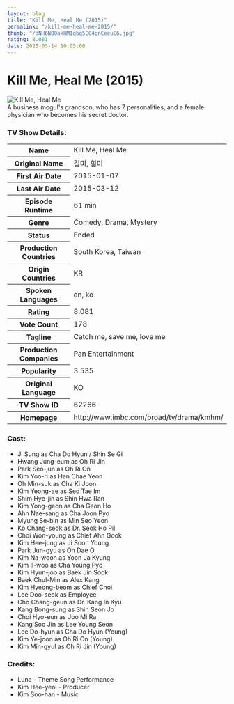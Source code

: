 ```yaml
---
layout: blog
title: "Kill Me, Heal Me (2015)"
permalink: "/kill-me-heal-me-2015/"
thumb: "/dNH6NO0akHMIqbq5EC4qnCeeuC6.jpg"
rating: 8.081
date: 2025-03-14 10:05:00
---
```

<h1 class="title">Kill Me, Heal Me (2015)</h1><div class="poster"><img src="{{ site.imglink }}/dNH6NO0akHMIqbq5EC4qnCeeuC6.jpg" class="img-fluid my-3" alt="Kill Me, Heal Me"/></div><div class="plot">A business mogul's grandson, who has 7 personalities, and a female physician who becomes his secret doctor.</div><h3>TV Show Details:</h3><table class="table table-bordered details"><tr><th>Name</th><td>Kill Me, Heal Me</td></tr><tr><th>Original Name</th><td>킬미, 힐미</td></tr><tr><th>First Air Date</th><td>2015-01-07</td></tr><tr><th>Last Air Date</th><td>2015-03-12</td></tr><tr><th>Episode Runtime</th><td>61 min</td></tr><tr><th>Genre</th><td>Comedy, Drama, Mystery</td></tr><tr><th>Status</th><td>Ended</td></tr><tr><th>Production Countries</th><td>South Korea, Taiwan</td></tr><tr><th>Origin Countries</th><td>KR</td></tr><tr><th>Spoken Languages</th><td>en, ko</td></tr><tr><th>Rating</th><td>8.081</td></tr><tr><th>Vote Count</th><td>178</td></tr><tr><th>Tagline</th><td>Catch me, save me, love me</td></tr><tr><th>Production Companies</th><td>Pan Entertainment</td></tr><tr><th>Popularity</th><td>3.535</td></tr><tr><th>Original Language</th><td>KO</td></tr><tr><th>TV Show ID</th><td>62266</td></tr><tr><th>Homepage</th><td>http://www.imbc.com/broad/tv/drama/kmhm/</td></tr></table><h3>Cast:</h3><ul class="list-group cast"><li>Ji Sung as Cha Do Hyun / Shin Se Gi</li><li>Hwang Jung-eum as Oh Ri Jin</li><li>Park Seo-jun as Oh Ri On</li><li>Kim Yoo-ri as Han Chae Yeon</li><li>Oh Min-suk as Cha Ki Joon</li><li>Kim Yeong-ae as Seo Tae Im</li><li>Shim Hye-jin as Shin Hwa Ran</li><li>Kim Yong-geon as Cha Geon Ho</li><li>Ahn Nae-sang as Cha Joon Pyo</li><li>Myung Se-bin as Min Seo Yeon</li><li>Ko Chang-seok as Dr. Seok Ho Pil</li><li>Choi Won-young as Chief Ahn Gook</li><li>Kim Hee-jung as Ji Soon Young</li><li>Park Jun-gyu as Oh Dae O</li><li>Kim Na-woon as Yoon Ja Kyung</li><li>Kim Il-woo as Cha Young Pyo</li><li>Kim Hyun-joo as Baek Jin Sook</li><li>Baek Chul-Min as Alex Kang</li><li>Kim Hyeong-beom as Chief Choi</li><li>Lee Doo-seok as Employee</li><li>Cho Chang-geun as Dr. Kang In Kyu</li><li>Kang Bong-sung as Shin Seon Jo</li><li>Choi Hyo-eun as Joo Mi Ra</li><li>Kang Soo Jin as Lee Young Seon</li><li>Lee Do-hyun as Cha Do Hyun (Young)</li><li>Kim Ye-joon as Oh Ri On (Young)</li><li>Kim Min-gyul as Oh Ri Jin (Young)</li></ul><h3>Credits:</h3><ul class="list-group crew"><li>Luna - Theme Song Performance</li><li>Kim Hee-yeol - Producer</li><li>Kim Soo-han - Music</li></ul>